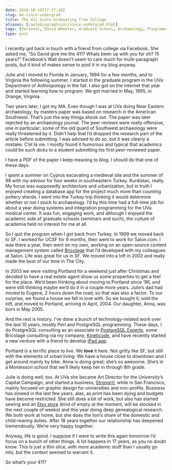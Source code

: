 ```yaml
--- 
date: 2010-10-18T17:37:18Z
slug: me-since-undergrad
title: The 411 Since Graduating from College
aliases: [/autobiographical/since-undergrad.html]
tags: [Personal, David Wheeler, Graduate School, Archaeology, Programming, History, Life]
type: post
---
```


I recently got back in touch with a friend from college via Facebook. She asked
me, “So David give me the 411? Whats been up with you for oh? 15 years?”
Facebook’s Wall doesn’t seem to care much for multi-paragraph posts, but it kind
of makes sense to post it in my blog anyway.

Julie and I moved to Florida in January, 1994 for a few months, and to Virginia
the following summer. I started in the graduate program in the UVa Department of
Anthropology in the fall. I also got on the internet that year and started
learning how to program. We got married in May, 1995, in Orange, Virginia.

Two years later, I got my MA. Even though I was at UVa doing Near Eastern
archaeology, by masters paper was based on research in the American Southwest.
That’s just the way things shook out. The paper was later rejected by an
archaeology journal. The peer reviews were really offensive, one in particular;
some of the old guard of Southwest archaeology were really threatened by it.
Didn’t help that I’d dropped the research part of the article before submitting.
I was advised to do so, but it was clearly a mistake. C’et la vie. I mostly
found it humorous and typical that academics could be such dicks to a student
submitting his first peer-reviewed paper.

I have a PDF of the paper I keep meaning to blog. I should do that one of these
days.

I spent a summer on Cyprus excavating a medieval site and the summer of 98 with
my advisor for four weeks in southeastern Turkey. Kurdistan, really. My focus
was supposedly architecture and urbanization, but in truth I enjoyed creating a
database app for the project much more than counting pottery sherds. I went into
the Turkey trip thinking it would determine whether or not I stuck to
archaeology. I’d by this time had a full-time job for about a year doing systems
and integration programming for the UVa medical center. It was fun, engaging
work, and although I enjoyed the academic side of graduate schools (seminars and
such), the culture of academia held no interest for me at all.

So I quit the program when I got back from Turkey. In 1999 we moved back to SF.
I worked for UCSF for 9 months, then went to work for Salon.com. I was there a
year, then went on my own, working on an open-source content management system
called [Bricolage] that I’d developed with my colleagues at Salon. Life was
great for us in SF. We moved into a loft in 2002 and really made the best of our
time in The City.

In 2003 we were visiting Portland for a weekend just after Christmas and decided
to have a real estate agent show us some properties to get a feel for the place.
We’d been thinking about moving to Portland since ’96, and were still thinking
maybe we’d do it in a couple more years. Julie’s dad had moved to Eugene, 2
hours down the road, so that was also a factor. To our surprise, we found a
house we fell in love with. So we bought it, sold the loft, and moved to
Portland, arriving in April, 2004. Our daughter, Anna, was born in May 2005.

And the rest is history. I’ve done a bunch of technology-related work over the
last 10 years, mostly Perl and PostgreSQL programming. These days, I do
PostgreSQL consulting as an associate in [PostgreSQL Experts], some Bricolage
consulting via my company, [Kineticode], and have recently started a new venture
with a friend to develop [iPad app].

Portland is a terrific place to live. We **love** it here. Not gritty like SF,
but still with the elements of urban living. We have a house close to downtown
and I get around mainly by bike. Anna is doing great; she’s so awesome. She’s in
a Montessori school that we’ll likely keep her in through 8th grade.

Julie is doing well, too. At UVa she became Art Director for the University’s
Capital Campaign, and started a business, [Strongrrl], while in San Francisco,
mainly focused on graphic design for universities and non-profits. Business has
slowed in the last few years, alas, as print has been dying and budgets have
become restricted. She still does a bit of work, but also has started sewing and
an [Etsy store] (kind of empty at the moment, will be stocked in the next couple
of weeks) and this year doing deep genealogical research. We both work at home,
but she does the lion’s share of the domestic and child-rearing duties. After 18
years together our relationship has deepened tremendously. We’re very happy
together.

Anyway, life is good. I suppose if I were to write this again tomorrow I’d focus
on a bunch of other things. A lot happens in 17 years, as you no doubt know.
This is just a thin slice, with more academic stuff than I usually go into, but
the context seemed to warrant it.

So what’s your 411?

  [Bricolage]: http://bricolagecms.org/
  [PostgreSQL Experts]: http://www.pgexperts.com/
  [Kineticode]: http://www.kineticode.com/
  [iPad app]: http://designsceneapp.com/
  [Strongrrl]: http://strongrrl.com/
  [Etsy store]: http://strongrrl.etsy.com/
